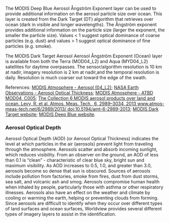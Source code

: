 The MODIS Deep Blue Aerosol Ångström Exponent layer can be used to provide additional information on the aerosol particle size over ocean. This layer is created from the Dark Target (DT) algorithm that retrieves over ocean (dark in visible and longer wavelengths). The Ångström exponent provides additional information on the particle size (larger the exponent, the smaller the particle size). Values < 1 suggest optical dominance of coarse particles (e.g. dust) and values > 1 suggest optical dominance of fine particles (e.g. smoke).

The MODIS Dark Target Aerosol Aerosol Ångström Exponent (Ocean) layer is available from both the Terra (MOD04_L2) and Aqua (MYD04_L2) satellites for daytime overpasses. The sensor/algorithm resolution is 10 km at nadir, imagery resolution is 2 km at nadir,and the temporal resolution is daily. Resolution is much coarser out toward the edge of the swath.

References: [MODIS Atmosphere - Aerosol (04_L2)](https://modis-atmos.gsfc.nasa.gov/products/aerosol); [NASA Earth Observations - Aerosol Optical Thickness](http://neo.sci.gsfc.nasa.gov/view.php?datasetId=MODAL2_M_AER_OD); [MODIS Atmosphere - ATBD MOD04, C005](http://modis-atmos.gsfc.nasa.gov/_docs/ATBD_MOD04_C005_rev2.pdf); [The Collection 6 MODIS aerosol products over land and ocean. Levy, R. et al. Atmos. Meas. Tech., 6, 2989–3034, 2013 www.atmos-meas-tech.net/6/2989/2013/ doi:10.5194/amt-6-2989-2013](http://www.atmos-meas-tech.net/6/2989/2013/amt-6-2989-2013.pdf); [MODIS Dark Target website](http://darktarget.gsfc.nasa.gov/); [MODIS Deep Blue website](http://deepblue.gsfc.nasa.gov).

### Aerosol Optical Depth
Aerosol Optical Depth (AOD) (or Aerosol Optical Thickness) indicates the level at which particles in the air (aerosols) prevent light from traveling through the atmosphere. Aerosols scatter and absorb incoming sunlight, which reduces visibility. From an observer on the ground, an AOD of less than 0.1 is “clean” - characteristic of clear blue sky, bright sun and maximum visibility. As AOD increases to 0.5, 1.0, and greater than 3.0, aerosols become so dense that sun is obscured. Sources of aerosols include pollution from factories, smoke from fires, dust from dust storms, sea salt, and volcanic ash and smog. Aerosols compromise human health when inhaled by people, particularly those with asthma or other respiratory illnesses. Aerosols also have an effect on the weather and climate by cooling or warming the earth, helping or preventing clouds from forming. Since aerosols are difficult to identify when they occur over different types of land surfaces and ocean surfaces, Worldview provides several different types of imagery layers to assist in the identification.

